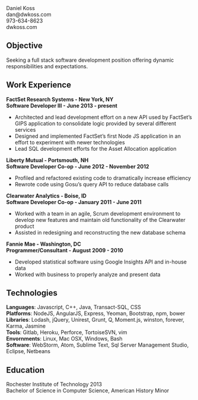 <div class="header">
<div class="left-side">
Daniel Koss
</div>
<div class="right-side">
dan@dwkoss.com</br>
973-634-8623</br>
dwkoss.com</br>
</div>
</div>

## Objective
Seeking a full stack software development position offering dynamic responsibilities and expectations.

## Work Experience
**FactSet Research Systems - New York, NY**  
**Software Developer III - June 2013 - present**
* Architected and lead development effort on a new API used by FactSet’s GIPS application to consolidate logic provided by several different services
* Designed and implemented FactSet’s first Node JS application in an effort to experiment with newer technologies
* Lead SQL development efforts for the Asset Allocation application

**Liberty Mutual - Portsmouth, NH**  
**Software Developer Co-op - June 2012 - November 2012**
* Profiled and refactored existing code to dramatically increase efficiency
* Rewrote code using Gosu’s query API to reduce database calls

**Clearwater Analytics - Boise, ID**  
**Software Developer Co-op - January 2011 - June 2011**
* Worked with a team in an agile, Scrum development environment to develop new features and maintain old functionality of the Clearwater product
* Assisted in redesigning and reconstructing the new database schema

**Fannie Mae - Washington, DC**  
**Programmer/Consultant - August 2009 - 2010**
* Developed statistical software using Google Insights API and in-house data
* Worked with business to properly analyze and present data

## Technologies
**Languages**: Javascript, C++, Java, Transact-SQL, CSS  
**Platforms**: NodeJS, AngularJS, Express, Yeoman, Bootstrap, npm, bower  
**Libraries**: Lodash, jQuery, Unirest, Grunt, Q, Moment.js, winston, forever, Karma, Jasmine  
**Tools**: Gitlab, Heroku, Perforce, TortoiseSVN, vim  
**Envornments**: Linux, Mac OSX, Windows, Bash  
**Software**: WebStorm, Atom, Sublime Text, Sql Server Management Studio, Eclipse, Netbeans

## Education
Rochester Institute of Technology 2013  
Bachelor of Science in Computer Science, American History Minor
